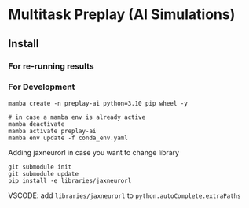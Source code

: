 # Multitask Preplay (AI Simulations)


## Install

### For re-running results

### For Development

```
mamba create -n preplay-ai python=3.10 pip wheel -y

# in case a mamba env is already active
mamba deactivate
mamba activate preplay-ai
mamba env update -f conda_env.yaml
```

Adding jaxneurorl in case you want to change library
```
git submodule init
git submodule update
pip install -e libraries/jaxneurorl
```
VSCODE: add `libraries/jaxneurorl` to `python.autoComplete.extraPaths`
